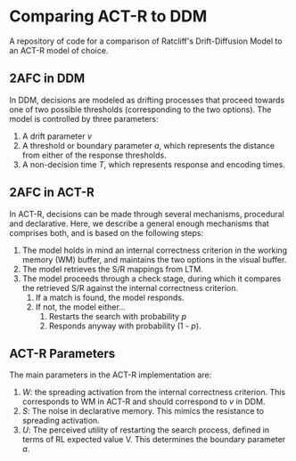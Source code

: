 # Comparing ACT-R to DDM

A repository of code for a comparison of Ratcliff's Drift-Diffusion
Model to an ACT-R model of choice.

## 2AFC in DDM

In DDM, decisions are modeled as drifting processes that proceed
towards one of two possible thresholds (corresponding to the
two options). The model is controlled by three parameters:
  1.  A drift parameter _v_
  2.  A threshold or boundary parameter _a_, which represents
      the distance from either of the response thresholds.
  3.  A non-decision time _T_, which represents response and
      encoding times.

## 2AFC in ACT-R

In ACT-R, decisions can be made through several mechanisms,
procedural and declarative. Here, we describe a general enough
mechanisms that comprises both, and is based on the following
steps:
  1.  The model holds in mind an internal correctness criterion
      in the working memory (WM) buffer, and maintains the
      two options in the visual buffer.
  2.  The model retrieves the S/R mappings from LTM.
  3.  The model proceeds through a check stage, during which
      it compares the retrieved S/R against the internal
      correctness criterion.
      1.  If a match is found, the model responds.
      2.  If not, the model either...
           1.  Restarts the search with probability _p_
           2.  Responds anyway with probability (1 - _p_).

## ACT-R Parameters

The main parameters in the ACT-R implementation are:
  1.  _W_: the spreading activation from the internal correctness
      criterion. This corresponds to WM in ACT-R and should
      correspond to _v_ in DDM.
  2.  _S_: The noise in declarative memory. This mimics the
      resistance to spreading activation.
  3.  _U_: The perceived utility of restarting the search process,
      defined in terms of RL expected value V. This determines
      the boundary parameter _a_.


